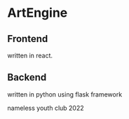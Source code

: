 # ArtEngine

## Frontend
written in react.

## Backend
written in python using flask framework





nameless youth club 2022

